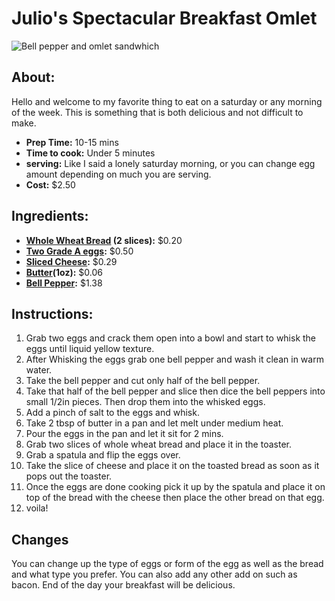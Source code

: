 # Julio's Spectacular Breakfast Omlet

![Bell pepper and omlet sandwhich](https://www.cscassets.com/recipes/large_cknew/large_25821.jpg)

## About:
Hello and welcome to my favorite thing to eat on a saturday or any morning of the week. This is something that is both delicious and not difficult to make.

* **Prep Time:** 10-15 mins
* **Time to cook:** Under 5 minutes
* **serving:** Like I said a lonely saturday morning, or you can change egg amount depending on much you are serving.
* **Cost:** $2.50

## Ingredients:
* **[Whole Wheat Bread](https://www.target.com/p/sara-lee-100-whole-wheat-bread-20oz/-/A-14772932?ref=tgt_adv_XS000000&AFID=google_pla_df&fndsrc=tgtao&CPNG=PLA_Grocery%2BShopping_Local&adgroup=SC_Grocery&LID=700000001170770pgs&network=g&device=c&location=9002030&ds_rl=1246978&ds_rl=1247077&ds_rl=1246978&gclid=EAIaIQobChMIwMfJjMSN6AIVHyCtBh1tygGsEAQYASABEgKGYfD_BwE&gclsrc=aw.ds) (2 slices):** $0.20
* **[Two Grade A eggs](https://grocery.walmart.com/ip/Farmhouse-Cage-Free-Large-Brown-Grade-A-Eggs-18-Count/33141086?athcpid=IID_33141086&athpgid=similaritems&athcgid=null&athznid=null&athieid=null&athstid=CS014&athguid=9a23e97e-a631-4031-a8cf-210afe29c56c&athancid=null&athena=true):** $0.50
* **[Sliced Cheese](https://www.foodservicedirect.com/kraft-deli-deluxe-individually-wrapped-american-white-cheese-slices-1-pound-12-per-case-21366445.html?gclid=EAIaIQobChMIvKXZhsWN6AIVBNvACh3rcQ8REAQYBSABEgK0UvD_BwE):** $0.29
* **[Butter](https://www.instacart.com/landing?product_id=42952&retailer_id=13&region_id=7952326602&mrid=142960563&utm_medium=sem_shopping&utm_source=instacart_google&utm_campaign=ad_demand_shopping_food_ma_boston_newengen&utm_content=accountid-8145171519_campaignid-1753215098_adgroupid-68760990895_device-c&gclid=EAIaIQobChMIvsvWosWN6AIViB-tBh0PqgUdEAQYBCABEgLvLvD_BwE)(1oz):** $0.06
* **[Bell Pepper](https://grocery.walmart.com/ip/Red-Bell-Pepper-1-each/44391581?wmlspartner=wlpa&selectedSellerId=0&wl13=2122&adid=22222222420331748883&wmlspartner=wmtlabs&wl0=&wl1=g&wl2=c&wl3=305074695115&wl4=pla-546274454576&wl5=9002030&wl6=&wl7=&wl8=&wl9=pla&wl10=120643079&wl11=local&wl12=44391581&wl13=2122&veh=sem_LIA&gclid=EAIaIQobChMImbaatsWN6AIVUfDACh0oRQuLEAkYASABEgLfI_D_BwE&gclsrc=aw.ds):** $1.38

## Instructions: 
1. Grab two eggs and crack them open into a bowl and start to whisk the eggs until liquid yellow texture.
1. After Whisking the eggs grab one bell pepper and wash it clean in warm water.
1. Take the bell pepper and cut only half of the bell pepper.
1. Take that half of the bell pepper and slice then dice the bell peppers into small 1/2in pieces. Then drop them into the whisked eggs.
1. Add a pinch of salt to the eggs and whisk.
1. Take 2 tbsp of butter in a pan and let melt under medium heat.
1. Pour the eggs in the pan and let it sit for 2 mins.
1. Grab two slices of whole wheat bread and place it in the toaster.
1. Grab a spatula and flip the eggs over.
1. Take the slice of cheese and place it on the toasted bread as soon as it pops out the toaster.
1. Once the eggs are done cooking pick it up by the spatula and place it on top of the bread with the cheese then place the other bread on that egg.
1. voila!

## Changes
You can change up the type of eggs or form of the egg as well as the bread and what type you prefer. You can also add any other add on such as bacon. End of the day your breakfast will be delicious.
